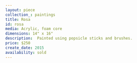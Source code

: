 ```yaml
---
layout: piece
collection_: paintings
title: Rosa
id: rosa
media: Acrylic, foam core
dimensions: 14" x 16"
description:  Painted using popsicle sticks and brushes.
price: $250
create_date: 2015
availability: sold
---
```

